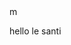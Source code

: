 <!DOCTYPE html>
<html>
<head>
  <title>
  kkkkkkk  
  </title>m
  
</head>
<body>
  <p>hello le santi</p>
  
</body>
</body>
<html>
